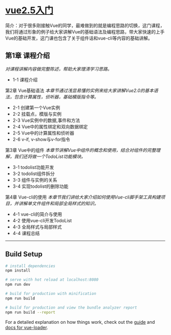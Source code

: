 # [vue2.5入门](https://www.imooc.com/learn/980)
简介：对于很多刚接触Vue的同学，最难做到的就是编程思路的切换，这门课程，我们将通过形象的例子给大家讲解Vue的基础语法及编程思路，带大家快速的上手Vue的基础开发，这门课也包含了关于组件话和vue-cli等内容的基础讲解。

## 第1章 课程介绍
*对课程讲解内容做完整陈述，帮助大家理清学习思路。*
- 1-1 课程介绍

第2章 Vue基础语法
*本章节通过浅显易懂的实例来给大家讲解Vue2.0的基本语法，包含计算属性，侦听器，基础模版指令等。*
- 2-1 创建第一个Vue实例
- 2-2 挂载点，模版与实例
- 2-3 Vue实例中的数据,事件和方法
- 2-4 Vue中的属性绑定和双向数据绑定
- 2-5 Vue中的计算属性和侦听器
- 2-6 v-if, v-show与v-for指令

第3章 Vue中的组件
*本章节讲解Vue中组件的概念和使用，结合对组件的完整理解，我们还将做一个TodoList功能模块。*
- 3-1 todolist功能开发
- 3-2 todolist组件拆分
- 3-3 组件与实例的关系
- 3-4 实现todolist的删除功能

第4章 Vue-cli的使用
*本章节我们讲给大家介绍如何使用Vue-cli脚手架工具构建项目，并讲解单文件组件和局部全局样式的知识。*
- 4-1 vue-cli的简介与使用
- 4-2 使用vue-cli开发TodoList
- 4-3 全局样式与局部样式
- 4-4 课程总结
---
## Build Setup

``` bash
# install dependencies
npm install

# serve with hot reload at localhost:8080
npm run dev

# build for production with minification
npm run build

# build for production and view the bundle analyzer report
npm run build --report
```

For a detailed explanation on how things work, check out the [guide](http://vuejs-templates.github.io/webpack/) and [docs for vue-loader](http://vuejs.github.io/vue-loader).
